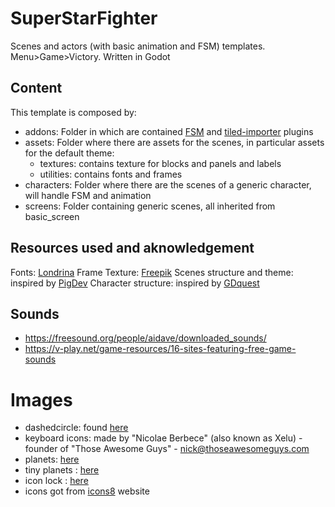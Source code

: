 # SuperStarFighter
Scenes and actors (with basic animation and FSM) templates. Menu>Game>Victory. Written in Godot

## Content
This template is composed by: 

- addons: Folder in which are contained [FSM](https://github.com/kubecz3k/FiniteStateMachine) and [tiled-importer](https://github.com/vnen/godot-tiled-importer) plugins 
- assets: Folder where there are assets for the scenes, in particular assets for the default theme:
  - textures: contains texture for blocks and panels and labels
  - utilities: contains fonts and frames
- characters: Folder where there are the scenes of a generic character, will handle FSM and animation
- screens: Folder containing generic scenes, all inherited from basic_screen

## Resources used and aknowledgement

Fonts: [Londrina](https://www.dafont.com/it/londrina.font?l[]=10&l[]=1)
Frame Texture: [Freepik](https://www.freepik.com/free-photos-vectors/frame)
Scenes structure and theme: inspired by [PigDev](https://pigdev.itch.io/)
Character structure: inspired by [GDquest](https://www.youtube.com/channelavalaible/UCxboW7x0jZqFdvMdCFKTMsQ)

## Sounds
- https://freesound.org/people/aidave/downloaded_sounds/
- https://v-play.net/game-resources/16-sites-featuring-free-game-sounds


# Images
- dashedcircle: found [here](https://www.flaticon.com/free-icon/dashed-circle_105113)
- keyboard icons: made by "Nicolae Berbece" (also known as Xelu) - founder of "Those Awesome Guys" - nick@thoseawesomeguys.com
- planets: [here](https://opengameart.org/content/big-space-gun-free-pixel-art-graphics-for-your-game-0)
- tiny planets : [here](https://opengameart.org/content/pixel-planets)
- icon lock : [here](https://icons8.com/icon/set/lock/all)
- icons got from [icons8](https://icons8.com) website